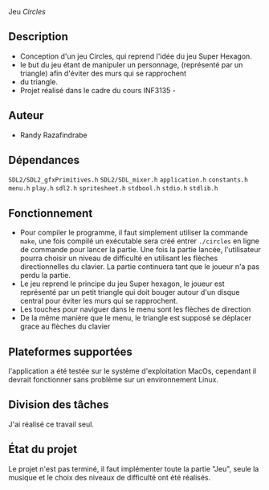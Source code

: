 Jeu *Circles*

## Description

* Conception d'un jeu Circles, qui reprend l'idée du jeu Super Hexagon.
* le but du jeu étant de manipuler un personnage, (représenté par un triangle) afin d'éviter des murs qui se rapprochent
* du triangle.
* Projet réalisé dans le cadre du cours INF3135 - 

## Auteur

- Randy Razafindrabe

## Dépendances

`SDL2/SDL2_gfxPrimitives.h`
`SDL2/SDL_mixer.h`
`application.h`
`constants.h`
`menu.h`
`play.h`
`sdl2.h`
`spritesheet.h`
`stdbool.h`
`stdio.h`
`stdlib.h`


## Fonctionnement

* Pour compiler le programme, il faut simplement utiliser la commande `make`, une fois compilé un exécutable sera créé 
  entrer `./circles` en ligne de commande pour lancer la partie. Une fois la partie lancée, l'utilisateur pourra choisir
  un niveau de difficulté en utilisant les flèches directionnelles du clavier. La partie continuera tant que le joueur 
  n'a pas perdu la partie.
* Le jeu reprend le principe du jeu Super hexagon, le joueur est représenté par un petit triangle 
  qui doit bouger autour d'un disque central pour éviter les murs qui se rapprochent.
* Les touches pour naviguer dans le menu sont les flèches de direction
* De la même manière que le menu, le triangle est supposé se déplacer grace au flèches du clavier


## Plateformes supportées

l'application a été testée sur le système d'exploitation MacOs, cependant il devrait fonctionner sans problème sur un 
environnement Linux.


## Division des tâches

 J'ai réalisé ce travail seul.

## État du projet

Le projet n'est pas terminé, il faut implémenter toute la partie "Jeu", seule la musique et le choix des niveaux de 
difficulté ont été réalisés.
